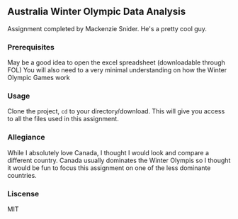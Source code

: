 ## Australia Winter Olympic Data Analysis

Assignment completed by Mackenzie Snider. He's a pretty cool guy.

### Prerequisites 

May be a good idea to open the excel spreadsheet (downloadable through FOL)
You will also need to a very minimal understanding on how the Winter Olympic Games work

### Usage 
Clone the project, <code>cd</code> to your directory/download. This will give you access to all the files used in this assignment.

### Allegiance

While I absolutely love Canada, I thought I would look and compare a different country. Canada usually dominates the Winter Olympis so I thought it would be fun to focus this assignment on one of the less dominante countries. 

### Liscense 
MIT